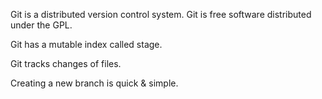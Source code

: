 Git is a distributed version control system.
Git is free software distributed under the GPL.

Git has a mutable index called stage.

Git tracks changes of files.

Creating a new branch is quick & simple.